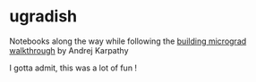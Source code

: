 # ugradish

Notebooks along the way while following the [building micrograd walkthrough](https://www.youtube.com/watch?v=VMj-3S1tku0) by Andrej Karpathy

I gotta admit, this was a lot of fun !
